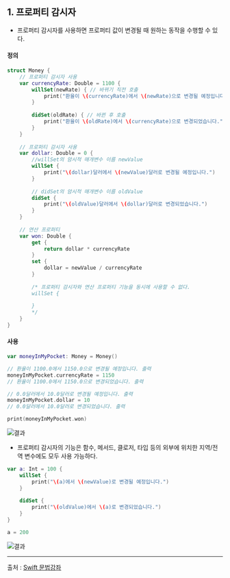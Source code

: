 ## 1. 프로퍼티 감시자

- 프로퍼티 감시자를 사용하면 프로퍼티 값이 변경될 때 원하는 동작을 수행할 수 있다.

#### 정의

```swift
struct Money {
    // 프로퍼티 감시자 사용
    var currencyRate: Double = 1100 {
        willSet(newRate) { // 바뀌기 직전 호출
            print("환율이 \(currencyRate)에서 \(newRate)으로 변경될 예정입니다.")
        }
        
        didSet(oldRate) { // 바뀐 후 호출
            print("환율이 \(oldRate)에서 \(currencyRate)으로 변경되었습니다.")
        }   
    }
    
    // 프로퍼티 감시자 사용
    var dollar: Double = 0 {
        //willSet의 암시적 매개변수 이름 newValue
        willSet {
            print("\(dollar)달러에서 \(newValue)달러로 변경될 예정입니다.")
        }
        
        // didSet의 암시적 매개변수 이름 oldValue
        didSet {
            print("\(oldValue)달러에서 \(dollar)달러로 변경되었습니다.")
        }
    }
    
    // 연산 프로퍼티
    var won: Double {
        get {
            return dollar * currencyRate
        }
        set {
            dollar = newValue / currencyRate
        }
        
        /* 프로퍼티 감시자와 연산 프로퍼티 기능을 동시에 사용할 수 없다.
        willSet {
        
        }
        */
    }
}

```

#### 사용

```swift
var moneyInMyPocket: Money = Money()

// 환율이 1100.0에서 1150.0으로 변경될 예정입니다. 출력
moneyInMyPocket.currencyRate = 1150
// 환율이 1100.0에서 1150.0으로 변경되었습니다. 출력

// 0.0달러에서 10.0달러로 변경될 예정입니다. 출력
moneyInMyPocket.dollar = 10
// 0.0달러에서 10.0달러로 변경되었습니다. 출력

print(moneyInMyPocket.won)

```
![결과](https://user-images.githubusercontent.com/54324782/147300404-fa53f019-a92b-4169-b1bc-5c6f8d3865a1.png)

- 프로퍼티 감시자의 기능은 함수, 메서드, 클로저, 타입 등의 외부에 위치한 지역/전역 변수에도 모두 사용 가능하다.

```swift
var a: Int = 100 {
    willSet {
        print("\(a)에서 \(newValue)로 변경될 예정입니다.")
    }
    
    didSet {
        print("\(oldValue)에서 \(a)로 변경되었습니다.")
    }
}

a = 200

```
![결과](https://user-images.githubusercontent.com/54324782/147300471-1e4ae505-9042-42b1-9804-26bf07124808.png)


-------------------
출처 : [Swift 문법강좌](https://www.youtube.com/playlist?list=PLz8NH7YHUj_ZmlgcSETF51Z9GSSU6Uioy)

